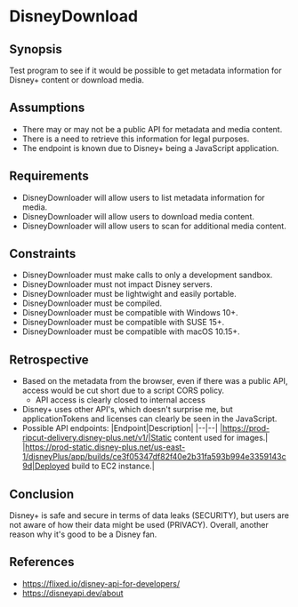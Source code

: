 # DisneyDownload

## Synopsis
Test program to see if it would be possible to get metadata information for Disney+ content or download media.

## Assumptions
* There may or may not be a public API for metadata and media content.
* There is a need to retrieve this information for legal purposes.
* The endpoint is known due to Disney+ being a JavaScript application.

## Requirements
* DisneyDownloader will allow users to list metadata information for media.
* DisneyDownloader will allow users to download media content.
* DisneyDownloader will allow users to scan for additional media content.

## Constraints
* DisneyDownloader must make calls to only a development sandbox.
* DisneyDownloader must not impact Disney servers.
* DisneyDownloader must be lightwight and easily portable.
* DisneyDownloader must be compiled.
* DisneyDownloader must be compatible with Windows 10+.
* DisneyDownloader must be compatible with SUSE 15+.
* DisneyDownloader must be compatible with macOS 10.15+.

## Retrospective
* Based on the metadata from the browser, even if there was a public API, access would be cut short due to a script CORS policy.
    * API access is clearly closed to internal access
* Disney+ uses other API's, which doesn't surprise me, but applicationTokens and licenses can clearly be seen in the JavaScript.
* Possible API endpoints:
|Endpoint|Description|
|--|--|
|https://prod-ripcut-delivery.disney-plus.net/v1/|Static content used for images.|
|https://prod-static.disney-plus.net/us-east-1/disneyPlus/app/builds/ce3f05347df82f40e2b31fa593b994e3359143c9d|Deployed build to EC2 instance.|

## Conclusion
Disney+ is safe and secure in terms of data leaks (SECURITY), but users are not aware of how their data might be used (PRIVACY).  Overall, another reason why it's good to be a Disney fan.

## References
* https://flixed.io/disney-api-for-developers/
* https://disneyapi.dev/about

